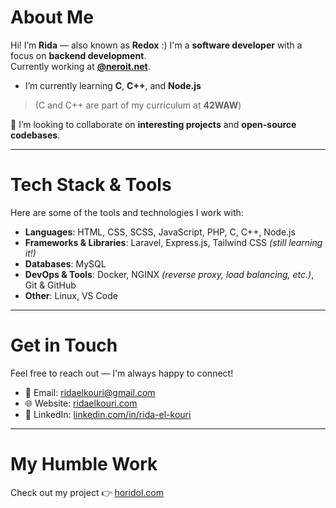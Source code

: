 # About Me

Hi! I’m **Rida** — also known as **Redox** :)
I'm a **software developer** with a focus on **backend development**.  
Currently working at **[@neroit.net](https://neroit.net)**.

* I’m currently learning **C**, **C++**, and **Node.js**  
> (C and C++ are part of my curriculum at **42WAW**)

🤝 I’m looking to collaborate on **interesting projects** and **open-source codebases**.

---

# Tech Stack & Tools

Here are some of the tools and technologies I work with:

- **Languages**: HTML, CSS, SCSS, JavaScript, PHP, C, C++, Node.js
- **Frameworks & Libraries**: Laravel, Express.js, Tailwind CSS *(still learning it!)*
- **Databases**: MySQL
- **DevOps & Tools**: Docker, NGINX *(reverse proxy, load balancing, etc.)*, Git & GitHub
- **Other**: Linux, VS Code

---

# Get in Touch

Feel free to reach out — I'm always happy to connect!

- 📧 Email: [ridaelkouri@gmail.com](mailto:ridaelkouri@gmail.com)  
- 🌐 Website: [ridaelkouri.com](https://ridaelkouri.com)  
- 💼 LinkedIn: [linkedin.com/in/rida-el-kouri](https://www.linkedin.com/in/rida-el-kouri)

---

# My Humble Work

Check out my project 👉 [horidol.com](https://horidol.com)
